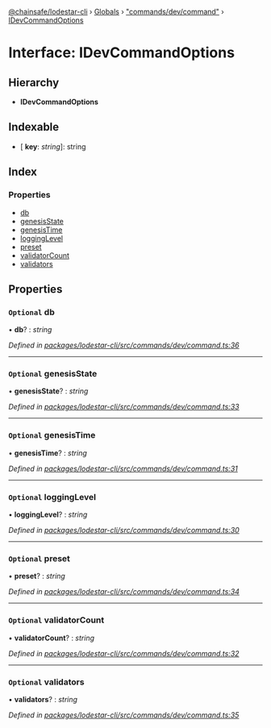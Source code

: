 [@chainsafe/lodestar-cli](../README.md) › [Globals](../globals.md) › ["commands/dev/command"](../modules/_commands_dev_command_.md) › [IDevCommandOptions](_commands_dev_command_.idevcommandoptions.md)

# Interface: IDevCommandOptions

## Hierarchy

* **IDevCommandOptions**

## Indexable

* \[ **key**: *string*\]: string

## Index

### Properties

* [db](_commands_dev_command_.idevcommandoptions.md#optional-db)
* [genesisState](_commands_dev_command_.idevcommandoptions.md#optional-genesisstate)
* [genesisTime](_commands_dev_command_.idevcommandoptions.md#optional-genesistime)
* [loggingLevel](_commands_dev_command_.idevcommandoptions.md#optional-logginglevel)
* [preset](_commands_dev_command_.idevcommandoptions.md#optional-preset)
* [validatorCount](_commands_dev_command_.idevcommandoptions.md#optional-validatorcount)
* [validators](_commands_dev_command_.idevcommandoptions.md#optional-validators)

## Properties

### `Optional` db

• **db**? : *string*

*Defined in [packages/lodestar-cli/src/commands/dev/command.ts:36](https://github.com/ChainSafe/lodestar/blob/4796680/packages/lodestar-cli/src/commands/dev/command.ts#L36)*

___

### `Optional` genesisState

• **genesisState**? : *string*

*Defined in [packages/lodestar-cli/src/commands/dev/command.ts:33](https://github.com/ChainSafe/lodestar/blob/4796680/packages/lodestar-cli/src/commands/dev/command.ts#L33)*

___

### `Optional` genesisTime

• **genesisTime**? : *string*

*Defined in [packages/lodestar-cli/src/commands/dev/command.ts:31](https://github.com/ChainSafe/lodestar/blob/4796680/packages/lodestar-cli/src/commands/dev/command.ts#L31)*

___

### `Optional` loggingLevel

• **loggingLevel**? : *string*

*Defined in [packages/lodestar-cli/src/commands/dev/command.ts:30](https://github.com/ChainSafe/lodestar/blob/4796680/packages/lodestar-cli/src/commands/dev/command.ts#L30)*

___

### `Optional` preset

• **preset**? : *string*

*Defined in [packages/lodestar-cli/src/commands/dev/command.ts:34](https://github.com/ChainSafe/lodestar/blob/4796680/packages/lodestar-cli/src/commands/dev/command.ts#L34)*

___

### `Optional` validatorCount

• **validatorCount**? : *string*

*Defined in [packages/lodestar-cli/src/commands/dev/command.ts:32](https://github.com/ChainSafe/lodestar/blob/4796680/packages/lodestar-cli/src/commands/dev/command.ts#L32)*

___

### `Optional` validators

• **validators**? : *string*

*Defined in [packages/lodestar-cli/src/commands/dev/command.ts:35](https://github.com/ChainSafe/lodestar/blob/4796680/packages/lodestar-cli/src/commands/dev/command.ts#L35)*

